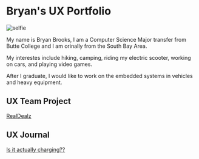 # Bryan's UX Portfolio

![selfie](../assets/images/selfie.JPG)

My name is Bryan Brooks, I am a Computer Science Major transfer from Butte College and I am orinally from the South Bay Area.

My interestes include hiking, camping, riding my electric scooter, working on cars, and playing video games.

After I graduate, I would like to work on the embedded systems in vehicles and heavy equipment.

## UX Team Project

[RealDealz](https://usabilityengineering.github.io/RealDealz/)

## UX Journal

[Is it actually charging??](j01/)
